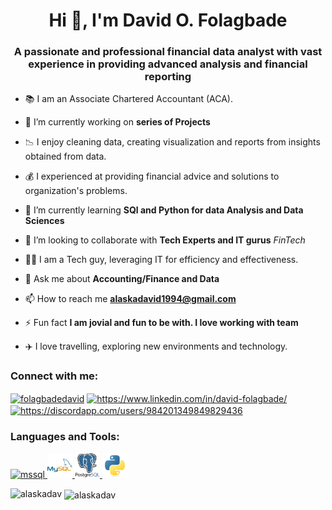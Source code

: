 <h1 align="center">Hi 👋, I'm David O. Folagbade</h1>
<h3 align="center">A passionate and professional financial data analyst with vast experience in providing advanced analysis and financial reporting</h3>

- 📚 I am an Associate Chartered Accountant (ACA).

- 🔭 I’m currently working on **series of Projects**

- 📉 I enjoy cleaning data, creating visualization and reports from insights obtained from data.

- 💰 I experienced at providing financial advice and solutions to organization's problems. 

- 🌱 I’m currently learning **SQl and Python for data Analysis and Data Sciences**

- 👯 I’m looking to collaborate with **Tech Experts and IT gurus** *FinTech*

- 🧑‍💻 I am a Tech guy, leveraging IT for efficiency and effectiveness.

- 💬 Ask me about **Accounting/Finance and Data**

- 📫 How to reach me **alaskadavid1994@gmail.com**

- ⚡ Fun fact **I am jovial and fun to be with. I love working with team**

- ✈️ I love travelling, exploring new environments and technology.

<h3 align="left">Connect with me:</h3>
<p align="left">
<a href="https://twitter.com/folagbadedavid" target="blank"><img align="center" src="https://raw.githubusercontent.com/rahuldkjain/github-profile-readme-generator/master/src/images/icons/Social/twitter.svg" alt="folagbadedavid" height="30" width="40" /></a>
<a href="https://linkedin.com/in/https://www.linkedin.com/in/david-folagbade/" target="blank"><img align="center" src="https://raw.githubusercontent.com/rahuldkjain/github-profile-readme-generator/master/src/images/icons/Social/linked-in-alt.svg" alt="https://www.linkedin.com/in/david-folagbade/" height="30" width="40" /></a>
<a href="https://discord.gg/https://discordapp.com/users/984201349849829436" target="blank"><img align="center" src="https://raw.githubusercontent.com/rahuldkjain/github-profile-readme-generator/master/src/images/icons/Social/discord.svg" alt="https://discordapp.com/users/984201349849829436" height="30" width="40" /></a>
</p>

<h3 align="left">Languages and Tools:</h3>
<p align="left"> <a href="https://www.microsoft.com/en-us/sql-server" target="_blank" rel="noreferrer"> <img src="https://www.svgrepo.com/show/303229/microsoft-sql-server-logo.svg" alt="mssql" width="40" height="40"/> </a> <a href="https://www.mysql.com/" target="_blank" rel="noreferrer"> <img src="https://raw.githubusercontent.com/devicons/devicon/master/icons/mysql/mysql-original-wordmark.svg" alt="mysql" width="40" height="40"/> </a> <a href="https://www.postgresql.org" target="_blank" rel="noreferrer"> <img src="https://raw.githubusercontent.com/devicons/devicon/master/icons/postgresql/postgresql-original-wordmark.svg" alt="postgresql" width="40" height="40"/> </a> <a href="https://www.python.org" target="_blank" rel="noreferrer"> <img src="https://raw.githubusercontent.com/devicons/devicon/master/icons/python/python-original.svg" alt="python" width="40" height="40"/> </a> </p>

<p><img align="left" src="https://github-readme-stats.vercel.app/api/top-langs?username=alaskadav&show_icons=true&locale=en&layout=compact" alt="alaskadav" /></p>

<p>&nbsp;<img align="center" src="https://github-readme-stats.vercel.app/api?username=alaskadav&show_icons=true&locale=en" alt="alaskadav" /></p>
